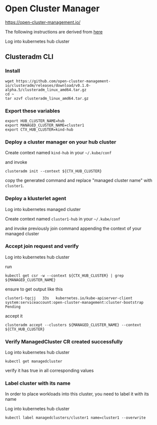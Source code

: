 # Open Cluster Manager

https://open-cluster-management.io/

The following instructions are derived from [here](https://open-cluster-management.io/getting-started/quick-start/)

Log into kubernetes hub cluster

## Clusteradm CLI

### Install

```
wget https://github.com/open-cluster-management-io/clusteradm/releases/download/v0.1.0-alpha.5/clusteradm_linux_amd64.tar.gz
cd ~
tar xzvf clusteradm_linux_amd64.tar.gz
```

### Export these variables

```
export HUB_CLUSTER_NAME=hub
export MANAGED_CLUSTER_NAME=cluster1
export CTX_HUB_CLUSTER=kind-hub
```

### Deploy a cluster manager on your hub cluster

Create context named `kind-hub` in your `~/.kube/conf`

and invoke

```
clusteradm init --context ${CTX_HUB_CLUSTER}
```

copy the generated command and replace "managed cluster name" with `cluster1`.

### Deploy a klusterlet agent

Log into kubernetes managed cluster

Create context named `cluster1-hub` in your `~/.kube/conf`


and invoke previously join command appending the context of your managed cluster

### Accept join request and verify

Log into kubernetes hub cluster

run

```
kubectl get csr -w --context ${CTX_HUB_CLUSTER} | grep ${MANAGED_CLUSTER_NAME}
```

ensure to get output like this

```
cluster1-tqcjj   33s   kubernetes.io/kube-apiserver-client   system:serviceaccount:open-cluster-management:cluster-bootstrap   Pending
```

accept it

```
clusteradm accept --clusters ${MANAGED_CLUSTER_NAME} --context ${CTX_HUB_CLUSTER}
```

### Verify ManagedCluster CR created successfully

Log into kubernetes hub cluster

```
kubectl get managedcluster
```

verify it has true in all corresponding values

### Label cluster with its name

In order to place workloads into this cluster, you need to label it with its name

Log into kubernetes hub cluster

```
kubectl label managedclusters/cluster1 name=cluster1 --overwrite
```